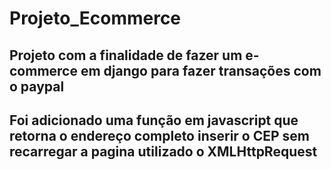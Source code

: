 # Projeto_Ecommerce

## Projeto com a finalidade de fazer um e-commerce em django para fazer transações com o paypal

## Foi adicionado uma função em javascript que retorna o endereço completo inserir o CEP sem recarregar a pagina utilizado o XMLHttpRequest
